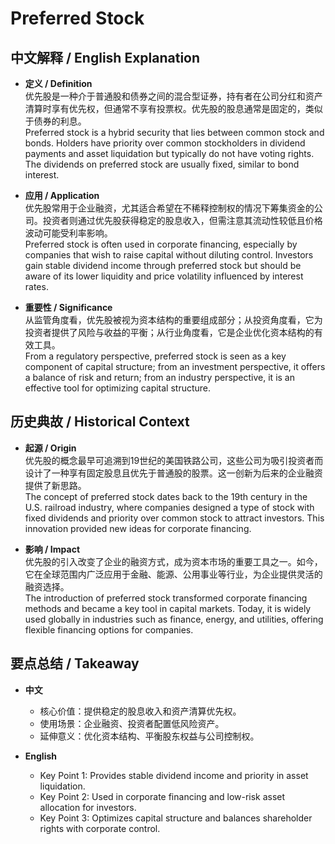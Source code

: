 # Preferred Stock

## 中文解释 / English Explanation

* **定义 / Definition**  
  优先股是一种介于普通股和债券之间的混合型证券，持有者在公司分红和资产清算时享有优先权，但通常不享有投票权。优先股的股息通常是固定的，类似于债券的利息。  
  Preferred stock is a hybrid security that lies between common stock and bonds. Holders have priority over common stockholders in dividend payments and asset liquidation but typically do not have voting rights. The dividends on preferred stock are usually fixed, similar to bond interest.

* **应用 / Application**  
  优先股常用于企业融资，尤其适合希望在不稀释控制权的情况下筹集资金的公司。投资者则通过优先股获得稳定的股息收入，但需注意其流动性较低且价格波动可能受利率影响。  
  Preferred stock is often used in corporate financing, especially by companies that wish to raise capital without diluting control. Investors gain stable dividend income through preferred stock but should be aware of its lower liquidity and price volatility influenced by interest rates.

* **重要性 / Significance**  
  从监管角度看，优先股被视为资本结构的重要组成部分；从投资角度看，它为投资者提供了风险与收益的平衡；从行业角度看，它是企业优化资本结构的有效工具。  
  From a regulatory perspective, preferred stock is seen as a key component of capital structure; from an investment perspective, it offers a balance of risk and return; from an industry perspective, it is an effective tool for optimizing capital structure.

## 历史典故 / Historical Context

* **起源 / Origin**  
  优先股的概念最早可追溯到19世纪的美国铁路公司，这些公司为吸引投资者而设计了一种享有固定股息且优先于普通股的股票。这一创新为后来的企业融资提供了新思路。  
  The concept of preferred stock dates back to the 19th century in the U.S. railroad industry, where companies designed a type of stock with fixed dividends and priority over common stock to attract investors. This innovation provided new ideas for corporate financing.

* **影响 / Impact**  
  优先股的引入改变了企业的融资方式，成为资本市场的重要工具之一。如今，它在全球范围内广泛应用于金融、能源、公用事业等行业，为企业提供灵活的融资选择。  
  The introduction of preferred stock transformed corporate financing methods and became a key tool in capital markets. Today, it is widely used globally in industries such as finance, energy, and utilities, offering flexible financing options for companies.

## 要点总结 / Takeaway

* **中文**  
  - 核心价值：提供稳定的股息收入和资产清算优先权。  
  - 使用场景：企业融资、投资者配置低风险资产。  
  - 延伸意义：优化资本结构、平衡股东权益与公司控制权。

* **English**  
  - Key Point 1: Provides stable dividend income and priority in asset liquidation.  
  - Key Point 2: Used in corporate financing and low-risk asset allocation for investors.  
  - Key Point 3: Optimizes capital structure and balances shareholder rights with corporate control.